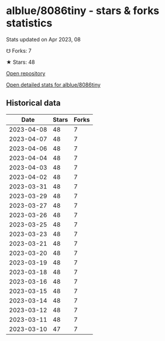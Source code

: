 # alblue/8086tiny - stars & forks statistics

Stats updated on Apr 2023, 08

☋ Forks: 7

★ Stars: 48

[Open repository](https://github.com/alblue/8086tiny)

[Open detailed stats for alblue/8086tiny](https://reviewgithub.com/rep/alblue/8086tiny)

## Historical data
| Date | Stars | Forks |
|------|-------|-------|
| 2023-04-08 | 48 | 7 | 
| 2023-04-07 | 48 | 7 | 
| 2023-04-06 | 48 | 7 | 
| 2023-04-04 | 48 | 7 | 
| 2023-04-03 | 48 | 7 | 
| 2023-04-02 | 48 | 7 | 
| 2023-03-31 | 48 | 7 | 
| 2023-03-29 | 48 | 7 | 
| 2023-03-27 | 48 | 7 | 
| 2023-03-26 | 48 | 7 | 
| 2023-03-25 | 48 | 7 | 
| 2023-03-23 | 48 | 7 | 
| 2023-03-21 | 48 | 7 | 
| 2023-03-20 | 48 | 7 | 
| 2023-03-19 | 48 | 7 | 
| 2023-03-18 | 48 | 7 | 
| 2023-03-16 | 48 | 7 | 
| 2023-03-15 | 48 | 7 | 
| 2023-03-14 | 48 | 7 | 
| 2023-03-12 | 48 | 7 | 
| 2023-03-11 | 48 | 7 | 
| 2023-03-10 | 47 | 7 | 

